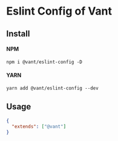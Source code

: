 # Eslint Config of Vant

## Install

#### NPM

```shell
npm i @vant/eslint-config -D
```

#### YARN

```shell
yarn add @vant/eslint-config --dev
```

## Usage

```json
{
  "extends": ["@vant"]
}
```

